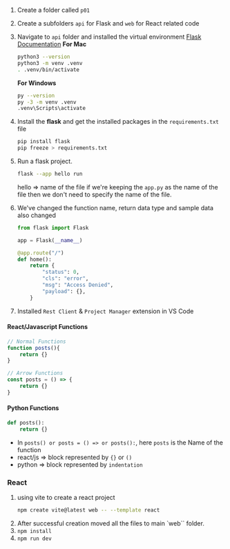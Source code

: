 
1. Create a folder called `p01`
2. Create a subfolders `api` for Flask and `web` for React related code
3. Navigate to `api` folder and installed the virtual environment
    [Flask Documentation](https://flask.palletsprojects.com/en/2.3.x/installation/)
    **For Mac**
    ```bash
    python3 --version
    python3 -m venv .venv
    . .venv/bin/activate

    ```

    **For Windows**
    ```bash
    py --version
    py -3 -m venv .venv
    .venv\Scripts\activate
    ```
4. Install the **flask** and get the installed packages in the `requirements.txt` file

    ```bash
    pip install flask
    pip freeze > requirements.txt
    ```
5. Run a flask project.
    ```bash
    flask --app hello run
    ```
    hello => name of the file
    if we're keeping the `app.py` as the name of the file then we don't need to specify the name of the file.
6. We've changed the function name, return data type and sample data also changed
    ```python
    from flask import Flask

    app = Flask(__name__)

    @app.route("/")
    def home():
        return {
            "status": 0,
            "cls": "error",
            "msg": "Access Denied",
            "payload": {},
        }
    ```
7. Installed `Rest Client` & `Project Manager` extension in VS Code


#### React/Javascript Functions
```js
// Normal Functions
function posts(){
    return {}
}

// Arrow Functions
const posts = () => {
    return {}
}
```

#### Python Functions
```python
def posts():
    return {}
```

- In `posts() or posts = () => or posts():`, here `posts` is the Name of the function
- react/js => block represented by `{}` or `()`
- python => block represented by `indentation`

### React

1. using vite to create a react project
    ```bash
    npm create vite@latest web -- --template react
    ```
2. After successful creation moved all the files to main `web`` folder.
3. `npm install`
4. `npm run dev`



